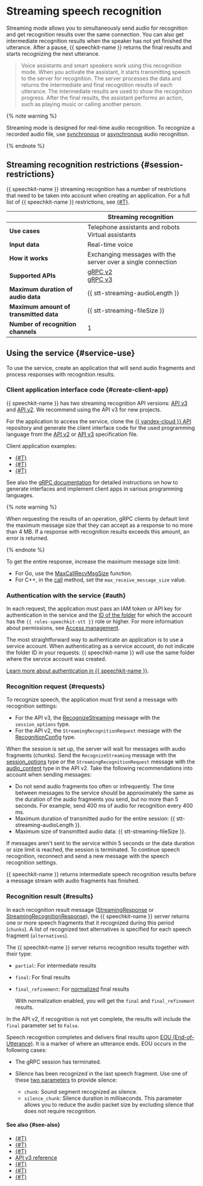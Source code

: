 # Streaming speech recognition

Streaming mode allows you to simultaneously send audio for recognition and get recognition results over the same connection. You can also get intermediate recognition results when the speaker has not yet finished the utterance. After a pause, {{ speechkit-name }} returns the final results and starts recognizing the next utterance.

> Voice assistants and smart speakers work using this recognition mode. When you activate the assistant, it starts transmitting speech to the server for recognition. The server processes the data and returns the intermediate and final recognition results of each utterance. The intermediate results are used to show the recognition progress. After the final results, the assistant performs an action, such as playing music or calling another person.


{% note warning %}

Streaming mode is designed for real-time audio recognition. To recognize a recorded audio file, use [synchronous](request.md) or [asynchronous](transcribation.md) audio recognition.

{% endnote %}


## Streaming recognition restrictions {#session-restrictions}

{{ speechkit-name }} streaming recognition has a number of restrictions that need to be taken into account when creating an application. For a full list of {{ speechkit-name }} restrictions, see [{#T}](../concepts/limits.md).

|  | Streaming recognition |
|---|---------|
| **Use cases** | Telephone assistants and robots </br> Virtual assistants |
| **Input data** | Real-time voice |
| **How it works** | Exchanging messages with the server over a single connection |
| **Supported APIs** | [gRPC v2](api/streaming-api.md) </br> [gRPC v3](../stt-v3/api-ref/grpc/index.md) |
| **Maximum duration of audio data** | {{ stt-streaming-audioLength }} |
| **Maximum amount of transmitted data** | {{ stt-streaming-fileSize }} |
| **Number of recognition channels** | 1 |

## Using the service {#service-use}

To use the service, create an application that will send audio fragments and process responses with recognition results.

### Client application interface code {#create-client-app}

{{ speechkit-name }} has two streaming recognition API versions: [API v3](../stt-v3/api-ref/grpc/) and [API v2](api/streaming-api.md). We recommend using the API v3 for new projects.

For the application to access the service, clone the [{{ yandex-cloud }} API](https://github.com/yandex-cloud/cloudapi/) repository and generate the client interface code for the used programming language from the [API v2](https://github.com/yandex-cloud/cloudapi/blob/master/yandex/cloud/ai/stt/v2/stt_service.proto) or [API v3](https://github.com/yandex-cloud/cloudapi/blob/master/yandex/cloud/ai/stt/v3/stt_service.proto) specification file.

Client application examples:

* [{#T}](api/streaming-examples-v3.md)
* [{#T}](api/microphone-streaming.md)
* [{#T}](api/streaming-examples.md)

See also the [gRPC documentation](https://grpc.io/docs/tutorials/) for detailed instructions on how to generate interfaces and implement client apps in various programming languages.

{% note warning %}

When requesting the results of an operation, gRPC clients by default limit the maximum message size that they can accept as a response to no more than 4 MB. If a response with recognition results exceeds this amount, an error is returned.

{% endnote %}

To get the entire response, increase the maximum message size limit:
* For Go, use the [MaxCallRecvMsgSize](https://pkg.go.dev/google.golang.org/grpc#MaxCallRecvMsgSize) function.
* For C++, in the [call](https://grpc.github.io/grpc/cpp/classgrpc_1_1internal_1_1_call.html#af04fabbdb53dea98da54c387364faf63) method, set the `max_receive_message_size` value.

### Authentication with the service {#auth}

In each request, the application must pass an IAM token or API key for authentication in the service and the [ID of the folder](../../resource-manager/operations/folder/get-id.md) for which the account has the `{{ roles-speechkit-stt }}` role or higher. For more information about permissions, see [Access management](../security/index.md).

The most straightforward way to authenticate an application is to use a service account. When authenticating as a service account, do not indicate the folder ID in your requests: {{ speechkit-name }} will use the same folder where the service account was created.

[Learn more about authentication in {{ speechkit-name }}](../concepts/auth.md).

### Recognition request {#requests}


To recognize speech, the application must first send a message with recognition settings:

* For the API v3, the [RecognizeStreaming](../stt-v3/api-ref/grpc/Recognizer/recognizeStreaming.md) message with the `session_options` type.
* For the API v2, the `StreamingRecognitionRequest` message with the [RecognitionConfig](api/streaming-api.md#specification-msg) type.



When the session is set up, the server will wait for messages with audio fragments (chunks). Send the `RecognizeStreaming` message with the [session_options](../stt-v3/api-ref/grpc/Recognizer/recognizeStreaming.md) type or the `StreamingRecognitionRequest` message with the [audio_content](api/streaming-api.md#audio-msg) type in the API v2. Take the following recommendations into account when sending messages:

* Do not send audio fragments too often or infrequently. The time between messages to the service should be approximately the same as the duration of the audio fragments you send, but no more than 5 seconds. For example, send 400 ms of audio for recognition every 400 ms.
* Maximum duration of transmitted audio for the entire session: {{ stt-streaming-audioLength }}.
* Maximum size of transmitted audio data: {{ stt-streaming-fileSize }}.

If messages aren't sent to the service within 5 seconds or the data duration or size limit is reached, the session is terminated. To continue speech recognition, reconnect and send a new message with the speech recognition settings.

{{ speechkit-name }} returns intermediate speech recognition results before a message stream with audio fragments has finished.

### Recognition result {#results}

In each recognition result message ([StreamingResponse](../stt-v3/api-ref/grpc/Recognizer/recognizeStreaming.md#speechkit.stt.v3.StreamingResponse) or [StreamingRecognitionResponse](api/streaming-api.md#response)), the {{ speechkit-name }} server returns one or more speech fragments that it recognized during this period (`chunks`). A list of recognized text alternatives is specified for each speech fragment (`alternatives`).

The {{ speechkit-name }} server returns recognition results together with their type:

* `partial`: For intermediate results
* `final`: For final results
* `final_refinement`: For [normalized](normalization.md) final results

   With normalization enabled, you will get the `final` and `final_refinement` results.

In the API v2, if recognition is not yet complete, the results will include the `final` parameter set to `False`.

Speech recognition completes and delivers final results upon [EOU (End-of-Utterance)](eou.md). It is a marker of where an utterance ends. EOU occurs in the following cases:

* The gRPC session has terminated.
* Silence has been recognized in the last speech fragment. Use one of these [two parameters](../stt-v3/api-ref/grpc/Recognizer/recognizeStreaming.md#speechkit.stt.v3.StreamingRequest) to provide silence:

   * `chunk`: Sound segment recognized as silence.
   * `silence_chunk`: Silence duration in milliseconds. This parameter allows you to reduce the audio packet size by excluding silence that does not require recognition.

#### See also {#see-also}

* [{#T}](../formats.md)
* [{#T}](models.md)
* [{#T}](../concepts/auth.md)
* [API v3 reference](../stt-v3/api-ref/grpc/Recognizer/index.md)
* [{#T}](api/streaming-examples-v3.md)
* [{#T}](api/streaming-api.md)
* [{#T}](api/streaming-examples.md)
